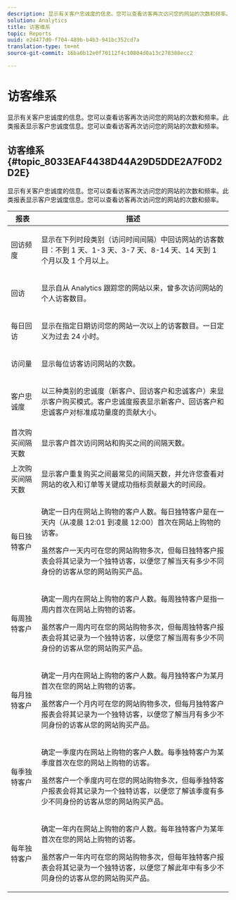 ```yaml
---
description: 显示有关客户忠诚度的信息。您可以查看访客再次访问您的网站的次数和频率。此类报表显示客户忠诚度信息。您可以查看访客再次访问您的网站的次数和频率。
solution: Analytics
title: 访客维系
topic: Reports
uuid: e2d477d0-f704-489b-b4b3-941bc352cd7a
translation-type: tm+mt
source-git-commit: 16ba0b12e0f70112f4c10804d0a13c278388ecc2

---
```



# 访客维系

显示有关客户忠诚度的信息。您可以查看访客再次访问您的网站的次数和频率。此类报表显示客户忠诚度信息。您可以查看访客再次访问您的网站的次数和频率。

## 访客维系 {#topic_8033EAF4438D44A29D5DDE2A7F0D2D2E}

显示有关客户忠诚度的信息。您可以查看访客再次访问您的网站的次数和频率。此类报表显示客户忠诚度信息。您可以查看访客再次访问您的网站的次数和频率。

<table id="table_486948EB47664B90BDF9915314B572B0"> 
 <thead> 
  <tr> 
   <th colname="col1" class="entry"> 报表 </th> 
   <th colname="col2" class="entry"> 描述 </th> 
  </tr> 
 </thead>
 <tbody> 
  <tr> 
   <td colname="col1"> 回访频度 </td> 
   <td colname="col2"> <p>显示在下列时段类别（访问时间间隔）中回访网站的访客数目：不到 1 天、1-3 天、3-7 天、8-14 天、14 天到 1 个月以及 1 个月以上。 </p> </td> 
  </tr> 
  <tr> 
   <td colname="col1"> 回访 </td> 
   <td colname="col2"> <p>显示自从 Analytics 跟踪您的网站以来，曾多次访问网站的个人访客数目。 </p> </td> 
  </tr> 
  <tr> 
   <td colname="col1"> 每日回访 </td> 
   <td colname="col2"> <p>显示在指定日期访问您的网站一次以上的访客数目。一日定义为过去 24 小时。 </p> </td> 
  </tr> 
  <tr> 
   <td colname="col1"> 访问量 </td> 
   <td colname="col2"> <p>显示每位访客访问网站的次数。 </p> </td> 
  </tr> 
  <tr> 
   <td colname="col1"> 客户忠诚度 </td> 
   <td colname="col2"> <p>以三种类别的忠诚度（新客户、回访客户和忠诚客户）来显示客户购买模式。<span class="wintitle">客户忠诚度</span>报表显示新客户、回访客户和忠诚客户对标准成功量度的贡献大小。 </p> </td> 
  </tr> 
  <tr> 
   <td colname="col1"> 首次购买间隔天数 </td> 
   <td colname="col2"> <p>显示客户首次访问网站和购买之间的间隔天数。 </p> </td> 
  </tr> 
  <tr> 
   <td colname="col1"> 上次购买间隔天数 </td> 
   <td colname="col2"> <p>显示客户重复购买之间最常见的间隔天数，并允许您查看对网站的收入和订单等关键成功指标贡献最大的时间段。 </p> </td> 
  </tr> 
  <tr> 
   <td colname="col1"> 每日独特客户 </td> 
   <td colname="col2"> <p>确定一日内在网站上购物的客户人数。每日独特客户是在一天内（从凌晨 12:01 到凌晨 12:00）首次在网站上购物的访客。 </p> <p>虽然客户一天内可在您的网站购物多次，但<span class="wintitle">每日独特客户</span>报表会将其记录为一个独特访客，以便您了解当天有多少不同身份的访客从您的网站购买产品。 </p> </td> 
  </tr> 
  <tr> 
   <td colname="col1"> 每周独特客户 </td> 
   <td colname="col2"> <p>确定一周内在网站上购物的客户人数。每周独特客户是指一周内首次在网站上购物的访客。 </p> <p>虽然客户一周内可在您的网站购物多次，但<span class="wintitle">每周独特客户</span>报表会将其记录为一个独特访客，以便您了解当周有多少不同身份的访客从您的网站购买产品。 </p> </td> 
  </tr> 
  <tr> 
   <td colname="col1"> 每月独特客户 </td> 
   <td colname="col2"> <p>确定一月内在网站上购物的客户人数。每月独特客户为某月首次在您的网站上购物的访客。 </p> <p>虽然客户一个月内可在您的网站购物多次，但<span class="wintitle">每月独特客户</span>报表会将其记录为一个独特访客，以便您了解当月有多少不同身份的访客从您的网站购买产品。 </p> </td> 
  </tr> 
  <tr> 
   <td colname="col1"> 每季独特客户 </td> 
   <td colname="col2"> <p>确定一季度内在网站上购物的客户人数。每季独特客户为某季度首次在您的网站上购物的访客。 </p> <p>虽然客户一个季度内可在您的网站购物多次，但<span class="wintitle">每季独特客户</span>报表会将其记录为一个独特访客，以便您了解该季度有多少不同身份的访客从您的网站购买产品。 </p> </td> 
  </tr> 
  <tr> 
   <td colname="col1"> 每年独特客户 </td> 
   <td colname="col2"> <p>确定一年内在网站上购物的客户人数。每年独特客户为某年首次在您的网站上购物的访客。 </p> <p>虽然客户一年内可在您的网站购物多次，但<span class="wintitle">每年独特客户</span>报表会将其记录为一个独特访客，以便您了解此年中有多少不同身份的访客从您的网站购买产品。 </p> </td> 
  </tr> 
 </tbody> 
</table>

